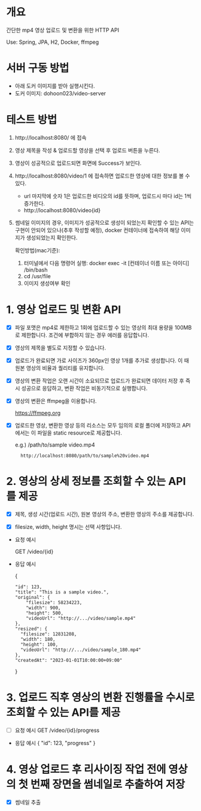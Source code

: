 # 개요
간단한 mp4 영상 업로드 및 변환을 위한 HTTP API

Use: Spring, JPA, H2, Docker, ffmpeg

# 서버 구동 방법
- 아래 도커 이미지를 받아 실행시킨다. 
- 도커 이미지: dohoon023/video-server

# 테스트 방법
1. http://localhost:8080/ 에 접속
2. 영상 제목을 작성 & 업로드할 영상을 선택 후 업로드 버튼을 누른다.
3. 영상이 성공적으로 업로드되면 화면에 Success가 보인다.
4. http://localhost:8080/video/1 에 접속하면 업로드한 영상에 대한 정보를 볼 수 있다. 
   - url 마지막에 숫자 1은 업로드한 비디오의 id를 뜻하며, 업로드시 마다 id는 1씩 증가한다. 
   - http://localhost:8080/video{id}


5. 썸네일 이미지의 경우, 이미지가 성공적으로 생성이 되었는지 확인할 수 있는 API는 구현이 안되어 있으나(추후 작성할 예정),
   docker 컨테이너에 접속하여 해당 이미지가 생성되었는지 확인한다.
   
   확인방법(mac기준):
   1. 터미널에서 다음 명령어 실행: docker exec -it [컨테이너 이름 또는 아이디] /bin/bash
   2. cd /usr/file
   3. 이미지 생성여부 확인 



# 1. 영상 업로드 및 변환 API
- [x] 파일 포맷은 mp4로 제한하고 1회에 업로드할 수 있는 영상의 최대 용량을 100MB로 제한합니다. 조건에 부합하지 않는 경우 에러를 응답합니다.

- [x] 영상의 제목을 별도로 지정할 수 있습니다.

- [x] 업로드가 완료되면 가로 사이즈가 360px인 영상 1개를 추가로 생성합니다. 이 때 원본 영상의 비율과 퀄리티를 유지합니다.

- [x] 영상의 변환 작업은 오랜 시간이 소요되므로 업로드가 완료되면 데이터 저장 후 즉시 성공으로 응답하고, 변환 작업은 비동기적으로 실행합니다.

- [x] 영상의 변환은 ffmpeg을 이용합니다.

  https://ffmpeg.org

- [x] 업로드한 영상, 변환한 영상 등의 리소스는 모두 임의의 로컬 폴더에 저장하고 API에서는 이 파일을 static resource로 제공합니다.

  e.g.) /path/to/sample video.mp4

        http://localhost:8080/path/to/sample%20video.mp4
        


# 2. 영상의 상세 정보를 조회할 수 있는 API를 제공
- [x] 제목, 생성 시간(업로드 시간), 원본 영상의 주소, 변환한 영상의 주소를 제공합니다.

- [x] filesize, width, height 명시는 선택 사항입니다.

- 요청 예시

  GET /video/{id}


- 응답 예시

  {

      "id": 123,
      "title": "This is a sample video.",
      "original": {
          "filesize": 58234223,
          "width": 900,
          "height": 500,
          "videoUrl": "http://.../video/sample.mp4"
      },
      "resized": {
        "filesize": 12831208,
        "width": 180,
        "height": 100,
        "videoUrl": "http://.../video/sample_180.mp4"
      },
      "createdAt": "2023-01-01T10:00:00+09:00"
  }
  
  
  
# 3. 업로드 직후 영상의 변환 진행률을 수시로 조회할 수 있는 API를 제공
- [ ] 요청 예시
  GET /video/{id}/progress
- 응답 예시
  {
      "id": 123,
      "progress"
  }
  
  
  
# 4. 영상 업로드 후 리사이징 작업 전에 영상의 첫 번째 장면을 썸네일로 추출하여 저장
- [x] 썸네일 추출
